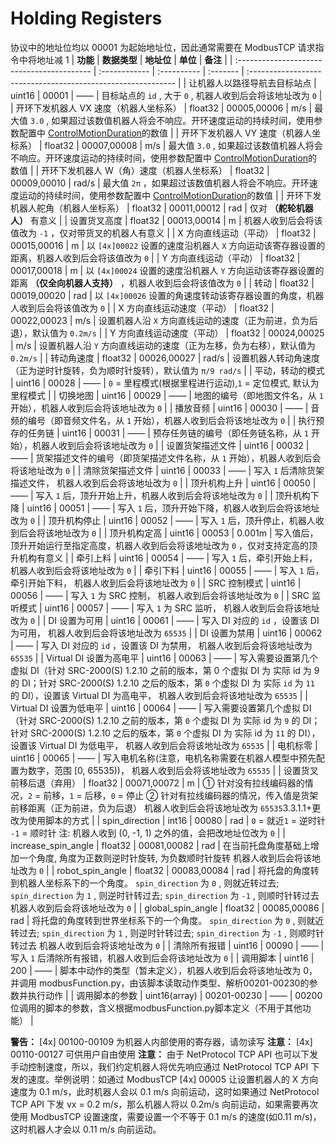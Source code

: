 # Holding Registers
协议中的地址位均以 00001 为起始地址位，因此通常需要在 ModbusTCP 请求指令中将地址减 1
| **功能**                                   | **数据类型**  | **地址位**  | **单位** | **备注**                                                     |
| :----------------------------------------- | :------------ | :---------- | :------- | :----------------------------------------------------------- |
| 让机器人以路径导航去目标站点               | uint16        | 00001       | ——       | 目标站点的 `id` , 大于 `0` , 机器人收到后会将该地址改为 `0`  |
| 开环下发机器人 VX 速度（机器人坐标系）     | float32       | 00005,00006 | m/s      | 最大值 `3.0` , 如果超过该数值机器人将会不响应。开环速度运动的持续时间，使用参数配置中 [ControlMotionDuration](https://seer-group.feishu.cn/wiki/CzewwZuCAirWjlk9cebcHEn8nBX)的数值 |
| 开环下发机器人 VY 速度（机器人坐标系）     | float32       | 00007,00008 | m/s      | 最大值 `3.0` , 如果超过该数值机器人将会不响应。开环速度运动的持续时间，使用参数配置中 [ControlMotionDuration](https://seer-group.feishu.cn/wiki/CzewwZuCAirWjlk9cebcHEn8nBX)的数值 |
| 开环下发机器人 W（角）速度（机器人坐标系） | float32       | 00009,00010 | rad/s    | 最大值 `2π` ，如果超过该数值机器人将会不响应。开环速度运动的持续时间，使用参数配置中 [ControlMotionDuration](https://seer-group.feishu.cn/wiki/CzewwZuCAirWjlk9cebcHEn8nBX)的数值 |
| 开环下发机器人舵角（机器人坐标系）         | float32       | 00011,00012 | rad      | 仅对 **（舵轮机器人）** 有意义                               |
| 设置货叉高度                               | float32       | 00013,00014 | m        | 机器人收到后会将该值改为 `-1` ，仅对带货叉的机器人有意义     |
| X 方向直线运动（平动）                     | float32       | 00015,00016 | m        | 以 `[4x]00022` 设置的速度沿机器人 `X` 方向运动该寄存器设置的距离，机器人收到后会将该值改为 `0` |
| Y 方向直线运动（平动）                     | float32       | 00017,00018 | m        | 以 `[4x]00024` 设置的速度沿机器人 `Y` 方向运动该寄存器设置的距离 **（仅全向机器人支持）** ，机器人收到后会将该值改为 `0` |
| 转动                                       | float32       | 00019,00020 | rad      | 以 `[4x]00026` 设置的角速度转动该寄存器设置的角度，机器人收到后会将该值改为 `0` |
| X 方向直线运动速度（平动）                 | float32       | 00022,00023 | m/s      | 设置机器人沿 `X` 方向直线运动的速度（正为前进，负为后退），默认值为 `0.2m/s` |
| Y 方向直线运动速度（平动）                 | float32       | 00024,00025 | m/s      | 设置机器人沿 `Y` 方向直线运动的速度（正为左移，负为右移），默认值为 `0.2m/s` |
| 转动角速度                                 | float32       | 00026,00027 | rad/s    | 设置机器人转动角速度（正为逆时针旋转，负为顺时针旋转），默认值为 `π/9 rad/s` |
| 平动，转动的模式                           | uint16        | 00028       | ——       | `0` = 里程模式(根据里程进行运动),`1` = 定位模式, 默认为里程模式 |
| 切换地图                                   | uint16        | 00029       | ——       | 地图的编号（即地图文件名，从 `1` 开始），机器人收到后会将该地址改为 `0` |
| 播放音频                                   | uint16        | 00030       | ——       | 音频的编号（即音频文件名，从 `1` 开始），机器人收到后会将该地址改为 `0` |
| 执行预存的任务链                           | uint16        | 00031       | ——       | 预存任务链的编号（即任务链名称，从 `1` 开始），机器人收到后会将该地址改为 `0` |
| 设置货架描述文件                           | uint16        | 00032       | ——       | 货架描述文件的编号（即货架描述文件名称，从 `1` 开始），机器人收到后会将该地址改为 `0` |
| 清除货架描述文件                           | uint16        | 00033       | ——       | 写入 `1` 后清除货架描述文件， 机器人收到后会将该地址改为 `0` |
| 顶升机构上升                               | uint16        | 00050       | ——       | 写入 `1` 后，顶升开始上升，机器人收到后会将该地址改为 `0`    |
| 顶升机构下降                               | uint16        | 00051       | ——       | 写入 `1` 后，顶升开始下降，机器人收到后会将该地址改为 `0`    |
| 顶升机构停止                               | uint16        | 00052       | ——       | 写入 `1` 后，顶升停止，机器人收到后会将该地址改为 `0`        |
| 顶升机构定高                               | uint16        | 00053       | 0.001m   | 写入值后，顶升开始运行至指定高度，机器人收到后会将该地址改为 `0` ，仅对支持定高的顶升机构有意义 |
| 牵引上料                                   | uint16        | 00054       | ——       | 写入 `1` 后，牵引开始上料， 机器人收到后会将该地址改为 `0`   |
| 牵引下料                                   | uint16        | 00055       | ——       | 写入 `1` 后，牵引开始下料， 机器人收到后会将该地址改为 `0`   |
| SRC 控制模式                               | uint16        | 00056       | ——       | 写入 `1` 为 SRC 控制， 机器人收到后会将该地址改为 `0`        |
| SRC 监听模式                               | uint16        | 00057       | ——       | 写入 `1` 为 SRC 监听， 机器人收到后会将该地址改为 `0`        |
| DI 设置为可用                              | uint16        | 00061       | ——       | 写入 DI 对应的 `id` ，设置该 DI 为可用， 机器人收到后会将该地址改为 `65535` |
| DI 设置为禁用                              | uint16        | 00062       | ——       | 写入 DI 对应的 `id` ，设置该 DI 为禁用， 机器人收到后会将该地址改为 `65535` |
| Virtual DI 设置为高电平                    | uint16        | 00063       | ——       | 写入需要设置第几个虚拟 DI（针对 SRC-2000(S) 1.2.10 之前的版本，第 0 个虚拟 DI 为 实际 id 为 9 的 DI；针对 SRC-2000(S) 1.2.10 之后的版本，第 `0` 个虚拟 DI 为 实际 `id` 为 `11` 的 DI），设置该 Virtual DI 为高电平， 机器人收到后会将该地址改为 `65535` |
| Virtual DI 设置为低电平                    | uint16        | 00064       | ——       | 写入需要设置第几个虚拟 DI（针对 SRC-2000(S) 1.2.10 之前的版本，第 `0` 个虚拟 DI 为 实际 id 为 `9` 的 DI；针对 SRC-2000(S) 1.2.10 之后的版本，第 `0` 个虚拟 DI 为 实际 id 为 `11` 的 DI），设置该 Virtual DI 为低电平， 机器人收到后会将该地址改为 `65535` |
| 电机标零                                   | uint16        | 00065       | ——       | 写入电机名称(注意，电机名称需要在机器人模型中预先配置为数字，范围 [0, 65535))， 机器人收到后会将该地址改为 `65535` |
| 设置货叉前移后退（弃用）                   | float32       | 00071,00072 | m        | ① 针对没有拉线编码器的情况，`2` = 前移，`1` = 后移，`0` = 停止 ② 针对有拉线编码器的情况，传入值是货架前移距离（正为前进，负为后退） 机器人收到后会将该地址改为 `65535`3.3.1.1+更改为使用脚本的方式 |
| spin_direction                             | int16         | 00080       | rad      | `0` = 就近`1` = 逆时针 `-1` = 顺时针 注: 机器人收到 (0, -1, 1) 之外的值，会把改地址位改为 `0` |
| increase_spin_angle                        | float32       | 00081,00082 | rad      | 在当前托盘角度基础上增加一个角度, 角度为正数则逆时针旋转, 为负数顺时针旋转 机器人收到后会将该地址改为 `0` |
| robot_spin_angle                           | float32       | 00083,00084 | rad      | 将托盘的角度转到机器人坐标系下的一个角度。 `spin_direction` 为 `0` , 则就近转过去; `spin_direction` 为 `1` , 则逆时针转过去; `spin_direction` 为 `-1` , 则顺时针转过去 机器人收到后会将该地址改为 `0` |
| global_spin_angle                          | float32       | 00085,00086 | rad      | 将托盘的角度转到世界坐标系下的一个角度。 `spin_direction` 为 `0` , 则就近转过去; `spin_direction` 为 `1` , 则逆时针转过去; `spin_direction` 为 `-1` , 则顺时针转过去 机器人收到后会将该地址改为 `0` |
| 清除所有报错                               | uint16        | 00090       | ——       | 写入 `1` 后清除所有报错，机器人收到后会将该地址改为 `0`      |
| 调用脚本                                   | uint16        | 200         | ——       | 脚本中动作的类型（暂未定义），机器人收到后会将该地址改为 0，并调用 modbusFunction.py，由该脚本读取动作类型、解析00201-00230的参数并执行动作 |
| 调用脚本的参数                             | uint16(array) | 00201-00230 | ——       | 00200位调用的脚本的参数，含义根据modbusFunction.py脚本定义（不用于其他功能） |

**警告：**
[4x] 00100-00109 为机器人内部使用的寄存器，请勿读写
**注意：**
[4x] 00110-00127 可供用户自由使用
**注意：**
由于 NetProtocol TCP API 也可以下发手动控制速度，所以，我们约定机器人将优先响应通过 NetProtocol TCP API 下发的速度。举例说明：如通过 ModbusTCP [4x] 00005 让设置机器人的 X 方向速度为 0.1 m/s，此时机器人会以 0.1 m/s 向前运动，这时如果通过 NetProtocol TCP API 下发 vx = 0.2 m/s，那么机器人将以 0.2m/s 向前运动，如果需要再次使用 ModbusTCP 设置速度，需要设置一个不等于 0.1 m/s 的速度(如0.11 m/s)，这时机器人才会以 0.11 m/s 向前运动。